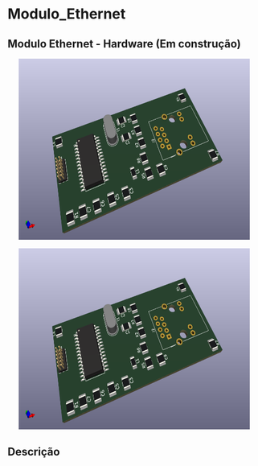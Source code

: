 # Modulo_Ethernet
## Modulo Ethernet - Hardware (Em construção)

<p align="center">
  <img width="460" height="360" src= "https://github.com/ClaucioRosa/Modulo_Ethernet/blob/main/Modulo_ENC28J60.png">
</p>

<p align="center">
  <img width="460" height="360" src= "https://github.com/ClaucioRosa/Modulo_Ethernet/blob/main/Modulo_ENC28J60.png">
</p>

## Descrição
